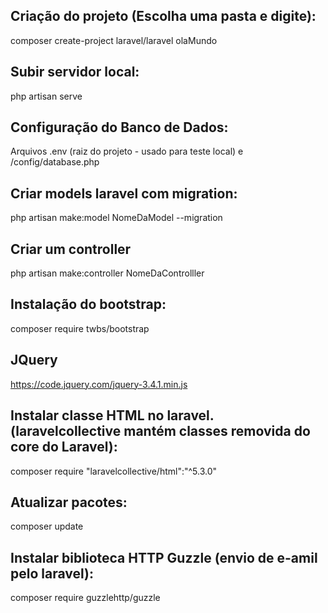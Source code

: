 
## Criação do projeto (Escolha uma pasta e digite):

composer create-project laravel/laravel olaMundo

## Subir servidor local:

php artisan serve

## Configuração do Banco de Dados:

Arquivos .env (raiz do projeto - usado para teste local) e /config/database.php

## Criar models laravel com migration:

php artisan make:model NomeDaModel --migration

## Criar um controller

php artisan make:controller NomeDaControlller

## Instalação do bootstrap:

composer require twbs/bootstrap

## JQuery

https://code.jquery.com/jquery-3.4.1.min.js

## Instalar classe HTML no laravel. (laravelcollective mantém classes removida do core do Laravel):

composer require "laravelcollective/html":"^5.3.0"

## Atualizar pacotes:

composer update

## Instalar biblioteca HTTP Guzzle (envio de e-amil pelo laravel):

composer require guzzlehttp/guzzle
